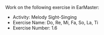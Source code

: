 Work on the following exercise in EarMaster:
- Activity: Melody Sight-Singing
- Exercise Name: Do, Re, Mi, Fa, So, La, Ti
- Exercise Number: 1.6
